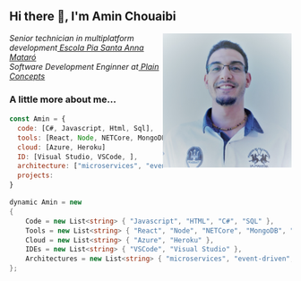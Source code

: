 <h2> Hi there 👋, I'm Amin Chouaibi </h2>

<img align='right' src="./assets/portrait.jpg" width="230"> 

<p><em>Senior technician in multiplatform development<a href="https://mataro.escolapia.cat/etapes/formacio-professional/grau-superior/dam/"> Escola Pia Santa Anna Mataró</a>
</br>Software Development Enginner at<a href="https://www.plainconcepts.com/"> Plain Concepts</a>
</em></p>

### A little more about me...
```javascript
const Amin = {
  code: [C#, Javascript, Html, Sql],
  tools: [React, Node, NETCore, MongoDB, SQLServer],
  cloud: [Azure, Heroku]
  ID: [Visual Studio, VSCode, ],
  architecture: ["microservices", "event-driven", "domain driven design paradigm"],
  projects: 
}
```

```cs
dynamic Amin = new
{
    Code = new List<string> { "Javascript", "HTML", "C#", "SQL" },
    Tools = new List<string> { "React", "Node", "NETCore", "MongoDB", "Terraform", },
    Cloud = new List<string> { "Azure", "Heroku" },
    IDEs = new List<string> { "VSCode", "Visual Studio" },
    Architectures = new List<string> { "microservices", "event-driven", "domain driven design paradigm" },
};
```
